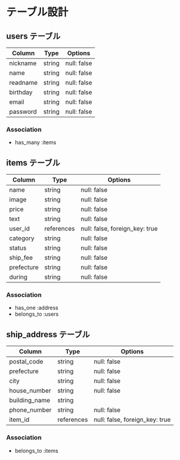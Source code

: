 # テーブル設計

## users テーブル

| Column   | Type   | Options     |
| -------- | ------ | ----------- |
| nickname | string | null: false |
| name     | string | null: false |
| readname | string | null: false |
| birthday | string | null: false |
| email    | string | null: false |
| password | string | null: false |

### Association
- has_many :items

## items テーブル

| Column | Type   | Options     |
| ------ | ------ | ----------- |
| name  | string | null: false |
| image | string | null: false |
| price | string | null: false |
| text | string | null: false |
| user_id | references | null: false, foreign_key: true |
| category | string | null: false |
| status | string | null: false |
| ship_fee | string | null: false |
| prefecture | string | null: false |
| during | string | null: false |

### Association
- has_one :address
- belongs_to :users

## ship_address テーブル

| Column  | Type    | Options                        |
| ------- |  -------| ------------------------------ |
| postal_code | string  | null: false                |
| prefecture | string  | null: false                 |
| city | string  | null: false                       |
| house_number | string  | null: false               |
| building_name | string  |                          |
| phone_number | string  | null: false               |
| item_id | references | null: false, foreign_key: true |


### Association

- belongs_to :items